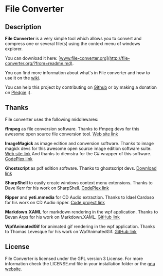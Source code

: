 # File Converter

## Description
**File Converter** is a very simple tool which allows you to convert and compress one or several file(s) using the context menu of windows explorer.

You can download it here: [www.file-converter.org](http://file-converter.org/?from=readme.md).

You can find more information about what's in File converter and how to use it on the [wiki](http://github.com/Tichau/FileConverter/wiki).

You can help this project by contributing on [Github](http://github.com/Tichau/FileConverter/) or by making a donation on [Pledgie](http://pledgie.com/campaigns/31615) :).

## Thanks

File converter uses the following middlewares:

**ffmpeg** as file conversion software.
Thanks to ffmpeg devs for this awesome open source file conversion tool. [Web site link](https://www.ffmpeg.org/)

**ImageMagick** as image edition and conversion software.
Thanks to image magick devs for this awesome open source image edition software suite.  [Web site link](http://imagemagick.net/)
And thanks to dlemstra for the C# wrapper of this software. [CodePlex link](https://magick.codeplex.com/)

**Ghostscript** as pdf edition software.
Thanks to ghostscript devs. [Download link](http://www.ghostscript.com/download/gsdnld.html)

**SharpShell** to easily create windows context menu extensions.
Thanks to Dave Kerr for his work on SharpShell. [CodePlex link](https://sharpshell.codeplex.com/)

**Ripper** and **yeti.mmedia** for CD Audio extraction.
Thanks to Idael Cardoso for his work on CD Audio ripper. [Code project link](http://www.codeproject.com/Articles/5458/C-Sharp-Ripper)

**Markdown.XAML** for markdown rendering in the wpf application.
Thanks to Bevan Arps for his work on Markdown.XAML. [GitHub link](http://github.com/theunrepentantgeek/Markdown.XAML)

**WpfAnimatedGif** for animated gif rendering in the wpf application.
Thanks to Thomas Levesque for his work on WpfAnimatedGif. [GitHub link](http://github.com/XamlAnimatedGif/WpfAnimatedGif)

## License

File Converter is licensed under the GPL version 3 License.
For more information check the LICENSE.md file in your installation folder or the [gnu website](http://www.gnu.org/licenses/gpl.html).

